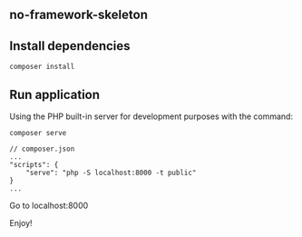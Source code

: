 no-framework-skeleton
----------------


Install dependencies
--------------------

    composer install

Run application
---------------

Using the PHP built-in server for development purposes with the command:

    composer serve
    
    // composer.json
    ...
    "scripts": {
        "serve": "php -S localhost:8000 -t public"
    }
    ...

Go to localhost:8000

Enjoy!
